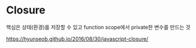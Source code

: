Closure
==============

핵심은 상태(환경)를 저장할 수 있고 function scope에서 private한 변수를 만드는 것

https://hyunseob.github.io/2016/08/30/javascript-closure/
